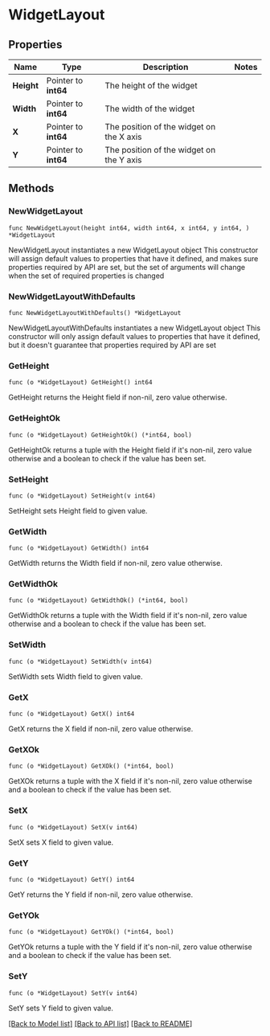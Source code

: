 # WidgetLayout

## Properties

Name | Type | Description | Notes
------------ | ------------- | ------------- | -------------
**Height** | Pointer to **int64** | The height of the widget | 
**Width** | Pointer to **int64** | The width of the widget | 
**X** | Pointer to **int64** | The position of the widget on the X axis | 
**Y** | Pointer to **int64** | The position of the widget on the Y axis | 

## Methods

### NewWidgetLayout

`func NewWidgetLayout(height int64, width int64, x int64, y int64, ) *WidgetLayout`

NewWidgetLayout instantiates a new WidgetLayout object
This constructor will assign default values to properties that have it defined,
and makes sure properties required by API are set, but the set of arguments
will change when the set of required properties is changed

### NewWidgetLayoutWithDefaults

`func NewWidgetLayoutWithDefaults() *WidgetLayout`

NewWidgetLayoutWithDefaults instantiates a new WidgetLayout object
This constructor will only assign default values to properties that have it defined,
but it doesn't guarantee that properties required by API are set

### GetHeight

`func (o *WidgetLayout) GetHeight() int64`

GetHeight returns the Height field if non-nil, zero value otherwise.

### GetHeightOk

`func (o *WidgetLayout) GetHeightOk() (*int64, bool)`

GetHeightOk returns a tuple with the Height field if it's non-nil, zero value otherwise
and a boolean to check if the value has been set.

### SetHeight

`func (o *WidgetLayout) SetHeight(v int64)`

SetHeight sets Height field to given value.


### GetWidth

`func (o *WidgetLayout) GetWidth() int64`

GetWidth returns the Width field if non-nil, zero value otherwise.

### GetWidthOk

`func (o *WidgetLayout) GetWidthOk() (*int64, bool)`

GetWidthOk returns a tuple with the Width field if it's non-nil, zero value otherwise
and a boolean to check if the value has been set.

### SetWidth

`func (o *WidgetLayout) SetWidth(v int64)`

SetWidth sets Width field to given value.


### GetX

`func (o *WidgetLayout) GetX() int64`

GetX returns the X field if non-nil, zero value otherwise.

### GetXOk

`func (o *WidgetLayout) GetXOk() (*int64, bool)`

GetXOk returns a tuple with the X field if it's non-nil, zero value otherwise
and a boolean to check if the value has been set.

### SetX

`func (o *WidgetLayout) SetX(v int64)`

SetX sets X field to given value.


### GetY

`func (o *WidgetLayout) GetY() int64`

GetY returns the Y field if non-nil, zero value otherwise.

### GetYOk

`func (o *WidgetLayout) GetYOk() (*int64, bool)`

GetYOk returns a tuple with the Y field if it's non-nil, zero value otherwise
and a boolean to check if the value has been set.

### SetY

`func (o *WidgetLayout) SetY(v int64)`

SetY sets Y field to given value.



[[Back to Model list]](../README.md#documentation-for-models) [[Back to API list]](../README.md#documentation-for-api-endpoints) [[Back to README]](../README.md)


